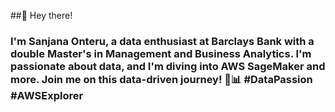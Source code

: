##👋 Hey there! 
### I'm Sanjana Onteru, a data enthusiast at Barclays Bank with a double Master's in Management and Business Analytics. I'm passionate about data, and I'm diving into AWS SageMaker and more. Join me on this data-driven journey! 🚀📊 #DataPassion #AWSExplorer

